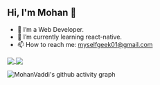 ## Hi, I'm Mohan  👋

- 🔭 I’m a Web Developer.
- 🌱 I’m currently learning react-native.
- 📫 How to reach me: myselfgeek01@gmail.com

<!-- <img  align='center' src='https://github-readme-stats.vercel.app/api/pin/?username=MohanVaddi&repo=AMS'> -->



<a href="#!">
  <img align='center' src='https://github-readme-stats.vercel.app/api?username=MohanVaddi&&show_icons=true&count_private=true&include_all_commits=true&theme=radical&hide_rank=true&hide=contribs&hide_title=true'>
 </a>
                           
 <a href="#!">
    <img align='center' src='https://github-readme-stats.vercel.app/api/top-langs/?username=MohanVaddi&show_icons=true&theme=radical&count_private=true&layout=compact&langs_count=10&hide_title=true'>
  </a>
  
![MohanVaddi's github activity graph](https://activity-graph.herokuapp.com/graph?username=mohanvaddi&theme=rogue)
